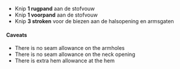 
 - Knip **1 rugpand** aan de stofvouw
 - Knip **1 voorpand** aan de stofvouw
 - Knip **3 stroken** voor de biezen aan de halsopening en armsgaten

<Warning>

#### Caveats

 - There is no seam allowance on the armholes 
 - There is no seam allowance on the neck opening
 - There is extra hem allowance at the hem

</Warning>
